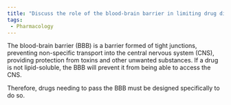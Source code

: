 ```yaml
---
title: "Discuss the role of the blood-brain barrier in limiting drug distribution to the central nervous system."
tags:
 - Pharmacology
---
```

The blood-brain barrier (BBB) is a barrier formed of tight junctions, preventing non-specific transport into the central nervous system (CNS), providing protection from toxins and other unwanted substances. If a drug is not lipid-soluble, the BBB will prevent it from being able to access the CNS.

Therefore, drugs needing to pass the BBB must be designed specifically to do so. 
